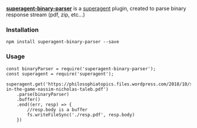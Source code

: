 **[superagent-binary-parser](https://www.npmjs.com/package/superagent-binary-parser)** is a [superagent](https://www.npmjs.com/package/superagent) plugin, created to parse binary response stream (pdf, zip, etc...)

### Installation

```
npm install superagent-binary-parser --save

```

### Usage


```
const binaryParser = require('superagent-binary-parser');
const superagent = require('superagent');

superagent.get('https://philosophiatopics.files.wordpress.com/2018/10/skin-in-the-game-nassim-nicholas-taleb.pdf')
	.parse(binaryParser)
	.buffer()
	.end((err, resp) => {
		//resp.body is a buffer
		fs.writeFileSync('./resp.pdf', resp.body)
	})
```
